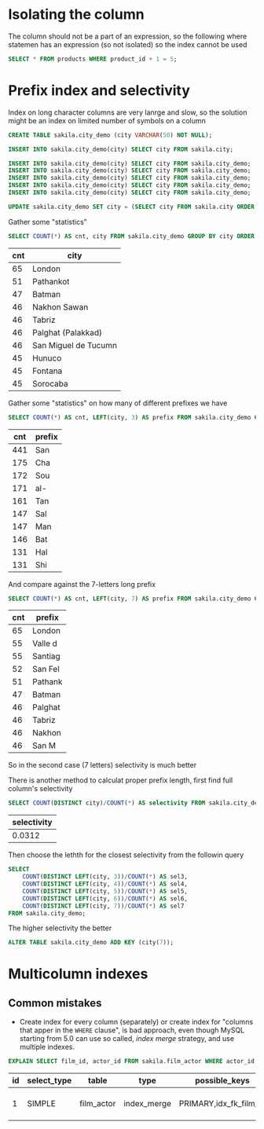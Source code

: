 # Isolating the column

The column should not be a part of an expression, so the following where statemen has an expression (so not isolated) so the index cannot be used

```sql
SELECT * FROM products WHERE product_id + 1 = 5;
```

# Prefix index and selectivity

Index on long character columns are very lanrge and slow, so the solution might be an index on limited number of symbols on a column

```sql
CREATE TABLE sakila.city_demo (city VARCHAR(50) NOT NULL);

INSERT INTO sakila.city_demo(city) SELECT city FROM sakila.city;

INSERT INTO sakila.city_demo(city) SELECT city FROM sakila.city_demo;
INSERT INTO sakila.city_demo(city) SELECT city FROM sakila.city_demo;
INSERT INTO sakila.city_demo(city) SELECT city FROM sakila.city_demo;
INSERT INTO sakila.city_demo(city) SELECT city FROM sakila.city_demo;
INSERT INTO sakila.city_demo(city) SELECT city FROM sakila.city_demo;

UPDATE sakila.city_demo SET city = (SELECT city FROM sakila.city ORDER BY RAND() LIMIT 1);
```

Gather some "statistics"

```sql
SELECT COUNT(*) AS cnt, city FROM sakila.city_demo GROUP BY city ORDER BY cnt DESC LIMIT 10
```
cnt | city
--- | ---
65 | London
51 | Pathankot
47 | Batman
46 | Nakhon Sawan
46 | Tabriz
46 | Palghat (Palakkad)
46 | San Miguel de Tucumn
45 | Hunuco
45 | Fontana
45 | Sorocaba

Gather some "statistics" on how many of different prefixes we have

```sql
SELECT COUNT(*) AS cnt, LEFT(city, 3) AS prefix FROM sakila.city_demo GROUP BY prefix ORDER BY cnt DESC LIMIT 10;
```

cnt | prefix
--- | ---
441 | San
175 | Cha
172 | Sou
171 | al-
161 | Tan
147 | Sal
147 | Man
146 | Bat
131 | Hal
131 | Shi

And compare against the 7-letters long prefix

```sql
SELECT COUNT(*) AS cnt, LEFT(city, 7) AS prefix FROM sakila.city_demo GROUP BY prefix ORDER BY cnt DESC LIMIT 10;
```

cnt | prefix
--- | ---
65 | London
55 | Valle d
55 | Santiag
52 | San Fel
51 | Pathank
47 | Batman
46 | Palghat
46 | Tabriz
46 | Nakhon
46 | San M

So in the second case (7 letters) selectivity is much better

There is another method to calculat proper prefix length, first find full column's selectivity

```sql
SELECT COUNT(DISTINCT city)/COUNT(*) AS selectivity FROM sakila.city_demo;
```

selectivity |
--- |
0.0312 |

Then choose the lethth for the closest selectivity from the followin query

```sql
SELECT 
    COUNT(DISTINCT LEFT(city, 3))/COUNT(*) AS sel3,
    COUNT(DISTINCT LEFT(city, 4))/COUNT(*) AS sel4,
    COUNT(DISTINCT LEFT(city, 5))/COUNT(*) AS sel5,
    COUNT(DISTINCT LEFT(city, 6))/COUNT(*) AS sel6,
    COUNT(DISTINCT LEFT(city, 7))/COUNT(*) AS sel7
FROM sakila.city_demo;
```

The higher selectivity the better

```sql
ALTER TABLE sakila.city_demo ADD KEY (city(7));
```

# Multicolumn indexes

## Common mistakes
* Create index for every column (separately) or create index for "columns that apper in the `WHERE` clause", is bad approach, even though MySQL starting from 5.0 can use so called, *index merge* strategy, and use multiple indexes.

```sql
EXPLAIN SELECT film_id, actor_id FROM sakila.film_actor WHERE actor_id = 1 OR film_id = 1
```

id | select_type | table | type | possible_keys | key | key_len | ref | rows | Extra
--- | --- | --- | --- | --- | --- | --- | --- | --- | ---
 1 | SIMPLE | film_actor | index_merge | PRIMARY,idx_fk_film_id | PRIMARY,idx_fk_film_id | 2,2 | NULL | 29 | Using union(PRIMARY,idx_fk_film_id); Using where
